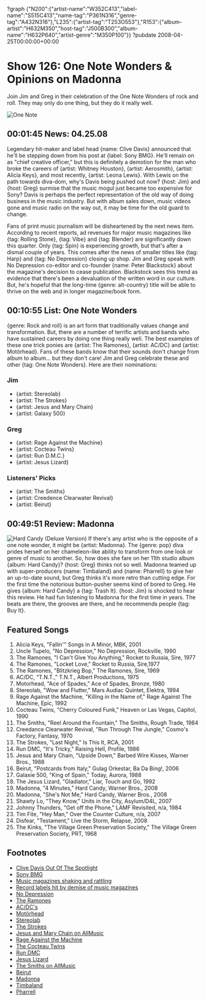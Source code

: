 ?graph {"N200":{"artist-name":"W352C413","label-name":"S515C413","name-tag":"P361N316","genre-tag":"A432N316"},"L235":{"artist-tag":"T253O553"},"R153":{"album-artist":"H632M350","host-tag":"J500B300","album-name":"H632P640","artist-genre":"M350P100"}}
?pubdate 2008-04-25T00:00:00+00:00

# Show 126: One Note Wonders & Opinions on Madonna
Join Jim and Greg in their celebration of the One Note Wonders of rock and roll. They may only do one thing, but they do it really well.

![One Note](http://static.soundopinions.org/images/2008/onenote.jpg)

## 00:01:45 News: 04.25.08
Legendary hit-maker and label head {name: Clive Davis} announced that he'll be stepping down from his post at {label: Sony BMG}. He'll remain on as "chief creative officer," but this is definitely a demotion for the man who broke the careers of {artist: Whitney Houston}, {artist: Aerosmith}, {artist: Alicia Keys}, and most recently, {artist: Leona Lewis}. With Lewis on the path towards diva-dom, why's Davis being pushed out now? {host: Jim} and {host: Greg} surmise that the music mogul just became too expensive for Sony? Davis is perhaps the perfect representation of the old way of doing business in the music industry. But with album sales down, music videos gone and music radio on the way out, it may be time for the old guard to change.

Fans of print music journalism will be disheartened by the next news item. According to recent reports, ad revenues for major music magazines like {tag: Rolling Stone}, {tag: Vibe} and {tag: Blender} are significantly down this quarter. Only {tag: Spin} is experiencing growth, but that's after a dismal couple of years. This comes after the news of smaller titles like {tag: Harp} and {tag: No Depression} closing up shop. Jim and Greg speak with No Depression co-editor and co-founder {name: Peter Blackstock} about the magazine's decision to cease publication. Blackstock sees this trend as evidence that there's been a devaluation of the written word in our culture. But, he's hopeful that the long-time {genre: alt-country} title will be able to thrive on the web and in longer magazine/book form.

## 00:10:55 List: One Note Wonders
{genre: Rock and roll} is an art form that traditionally values change and transformation. But, there are a number of terrific artists and bands who have sustained careers by doing one thing really well. The best examples of these one trick ponies are {artist: The Ramones}, {artist: AC/DC} and {artist: Motörhead}. Fans of these bands know that their sounds don't change from album to album... but they don't care! Jim and Greg celebrate these and other {tag: One Note Wonders}. Here are their nominations:

### Jim
- {artist: Stereolab}
- {artist: The Strokes}
- {artist: Jesus and Mary Chain}
- {artist: Galaxy 500}

### Greg
- {artist: Rage Against the Machine}
- {artist: Cocteau Twins}
- {artist: Run D.M.C.}
- {artist: Jesus Lizard}

### Listeners' Picks
- {artist: The Smiths}
- {artist: Creedence Clearwater Revival}
- {artist: Beirut}

## 00:49:51 Review: Madonna
![Hard Candy (Deluxe Version)](http://a1.mzstatic.com/us/r30/Music/e6/f2/0f/mzi.rvjcvcvm.600x600-75.jpg "20044/278674439")
If there's any artist who is the opposite of a one note wonder, it might be {artist: Madonna}. The {genre: pop} diva prides herself on her chameleon-like ability to transform from one look or genre of music to another. So, how does she fare on her 11th studio album {album: Hard Candy}? {host: Greg} thinks not so well. Madonna teamed up with super-producers {name: Timbaland} and {name: Pharrell} to give her an up-to-date sound, but Greg thinks it's more retro than cutting edge. For the first time the notorious button-pusher seems kind of bored to Greg. He gives {album: Hard Candy} a {tag: Trash It}. {host: Jim} is shocked to hear this review. He had fun listening to Madonna for the first time in years. The beats are there, the grooves are there, and he recommends people {tag: Buy It}.

## Featured Songs
1. Alicia Keys, "Fallin'" Songs in A Minor, MBK, 2001
2. Uncle Tupelo, "No Depression," No Depression, Rockville, 1990
3. The Ramones, "I Can't Give You Anything," Rocket to Russia, Sire, 1977
4. The Ramones, "Locket Love," Rocket to Russia, Sire,1977
5. The Ramones, "Blitzkrieg Bop," The Ramones, Sire, 1969
6. AC/DC, "T.N.T.," T.N.T., Albert Productions, 1975
7. Motorhead, "Ace of Spades," Ace of Spades, Bronze, 1980
8. Stereolab, "Wow and Flutter," Mars Audiac Quintet, Elektra, 1994
9. Rage Against the Machine, "Killing in the Name of," Rage Against The Machine, Epic, 1992
10. Cocteau Twins, "Cherry Coloured Funk," Heaven or Las Vegas, Capitol, 1990
11. The Smiths, "Reel Around the Fountain," The Smiths, Rough Trade, 1984
12. Creedance Clearwater Revival, "Run Through The Jungle," Cosmo's Factory, Fantasy, 1970
13. The Strokes, "Last Night," Is This It, RCA, 2001
14. Run DMC, "It's Tricky," Raising Hell, Profile, 1986
15. Jesus and Mary Chain, "Upside Down," Barbed Wire Kisses, Warner Bros., 1988
16. Beirut, "Postcards from Italy," Gulag Orkestar, Ba Da Bing!, 2006
17. Galaxie 500, "King of Spain," Today, Aurora, 1988
18. The Jesus Lizard, "Gladiator," Liar, Touch and Go, 1992
19. Madonna, "4 Minutes," Hard Candy, Warner Bros., 2008
20. Madonna, "She's Not Me," Hard Candy, Warner Bros., 2008
21. Shawty Lo, "They Know," Units in the City, Asylum/D4L, 2007
22. Johnny Thunders, "Get off the Phone," LAMF Revisited, n/a, 1984
23. Tim Fite, "Hey Man," Over the Counter Culture, n/a, 2007
24. Disfear, "Testament," Live the Storm, Relapse, 2008
25. The Kinks, "The Village Green Preservation Society," The Village Green Preservation Society, PRT, 1968

## Footnotes
- [Clive Davis Out Of The Spotlight](http://www.forbes.com/facesinthenews/2008/04/18/davis-sony-music-face-markets-cx_ll_0418autofacescan01.html)
- [Sony BMG](http://www.sonybmg.com/)
- [Music magazines shaking and rattling](http://www.crainsnewyork.com/article/20080420/FREE/186997629)
- [Record labels hit by demise of music magazines](http://ca.reuters.com/article/entertainmentNews/idCAN0548260520080405)
- [No Depression](http://www.nodepression.net/)
- [The Ramones](http://www.ramones.com/)
- [AC/DC's](http://www.acdcrocks.com/)
- [Motörhead](http://www.imotorhead.com/)
- [Stereolab](http://www.stereolab.co.uk/)
- [The Strokes](http://www.thestrokes.com/)
- [Jesus and Mary Chain on AllMusic](http://www.allmusic.com/cg/amg.dll?p=amg&sql=11:wifpxqe5ldse)
- [Rage Against the Machine](http://www.ratm.com/)
- [The Cocteau Twins](http://www.cocteautwins.com/)
- [Run DMC](http://www.rundmc.com/)
- [Jesus Lizard](http://www.touchandgorecords.com/bands/band.php?id=78)
- [The Smiths on AllMusic](http://www.allmusic.com/cg/amg.dll?p=amg&sql=11:kifyxqr5ld0e)
- [Beirut](http://www.beirutband.com/)
- [Madonna](http://www.madonna.com/)
- [Timbaland](http://www.timbalandmusic.com/)
- [Pharrell](http://www.pharrellwilliams.com/)
